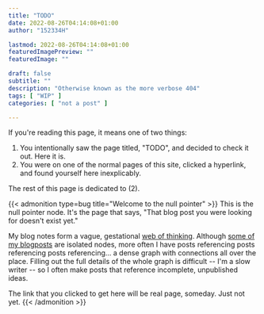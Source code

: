```yaml
---
title: "TODO"
date: 2022-08-26T04:14:08+01:00
author: "152334H"

lastmod: 2022-08-26T04:14:08+01:00
featuredImagePreview: ""
featuredImage: ""

draft: false
subtitle: ""
description: "Otherwise known as the more verbose 404"
tags: [ "WIP" ]
categories: [ "not a post" ]

---
```


<!--more-->

If you're reading this page, it means one of two things:

1. You intentionally saw the page titled, "TODO", and decided to check it out. Here it is.
2. You were on one of the normal pages of this site, clicked a hyperlink, and found yourself here inexplicably.

The rest of this page is dedicated to (2).

{{< admonition type=bug title="Welcome to the null pointer" >}}
This is the null pointer node. It's the page that says, "That blog post you were looking for doesn't exist yet."

My blog notes form a vague, gestational [web of thinking](https://refinedmind.co/web-of-thinking). Although [some of my blogposts](/categories/ctf/) are isolated nodes, more often I have posts referencing posts referencing posts referencing... a dense graph with connections all over the place. Filling out the full details of the whole graph is difficult -- I'm a slow writer -- so I often make posts that reference incomplete, unpublished ideas.

The link that you clicked to get here will be real page, someday. Just not yet.
{{< /admonition >}}

